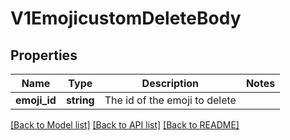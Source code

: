 # V1EmojicustomDeleteBody

## Properties
Name | Type | Description | Notes
------------ | ------------- | ------------- | -------------
**emoji_id** | **string** | The id of the emoji to delete | 

[[Back to Model list]](../../README.md#documentation-for-models) [[Back to API list]](../../README.md#documentation-for-api-endpoints) [[Back to README]](../../README.md)

